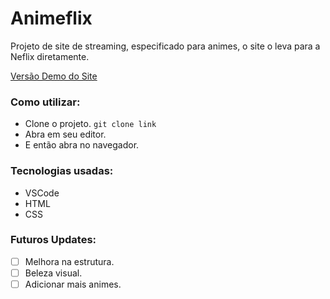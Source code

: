# Animeflix
Projeto de site de streaming, especificado para animes, o site o leva para a Neflix diretamente.

[Versão Demo do Site](https://andradegab.github.io/Animeflix/)

### Como utilizar:
- Clone o projeto. `git clone link`
- Abra em seu editor.
- E então abra no navegador.

### Tecnologias usadas:
- VSCode
- HTML
- CSS

### Futuros Updates:
- [ ] Melhora na estrutura.
- [ ] Beleza visual.
- [ ] Adicionar mais animes.
